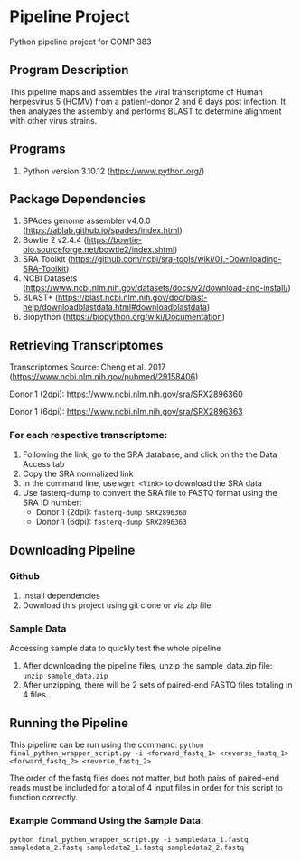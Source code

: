 # Pipeline Project
Python pipeline project for COMP 383

## Program Description
This pipeline maps and assembles the viral transcriptome of Human herpesvirus 5 (HCMV) from a patient-donor 2 and 6 days post infection. It then analyzes the assembly and performs BLAST to determine alignment with other virus strains.

## Programs
1. Python version 3.10.12 (https://www.python.org/)

## Package Dependencies 
1. SPAdes genome assembler v4.0.0 (https://ablab.github.io/spades/index.html)
2. Bowtie 2 v2.4.4 (https://bowtie-bio.sourceforge.net/bowtie2/index.shtml)
3. SRA Toolkit (https://github.com/ncbi/sra-tools/wiki/01.-Downloading-SRA-Toolkit)
3. NCBI Datasets (https://www.ncbi.nlm.nih.gov/datasets/docs/v2/download-and-install/)
4. BLAST+ (https://blast.ncbi.nlm.nih.gov/doc/blast-help/downloadblastdata.html#downloadblastdata)
5. Biopython (https://biopython.org/wiki/Documentation)

## Retrieving Transcriptomes
Transcriptomes Source: Cheng et al. 2017 (https://www.ncbi.nlm.nih.gov/pubmed/29158406)

Donor 1 (2dpi): https://www.ncbi.nlm.nih.gov/sra/SRX2896360

Donor 1 (6dpi): https://www.ncbi.nlm.nih.gov/sra/SRX2896363

### For each respective transcriptome:
1. Following the link, go to the SRA database, and click on the the Data Access tab
2. Copy the SRA normalized link
3. In the command line, use `wget <link>` to download the SRA data
4. Use fasterq-dump to convert the SRA file to FASTQ format using the SRA ID number:
    * Donor 1 (2dpi): `fasterq-dump SRX2896360`
    * Donor 1 (6dpi): `fasterq-dump SRX2896363`

## Downloading Pipeline

### Github
1. Install dependencies
2. Download this project using git clone or via zip file

### Sample Data
Accessing sample data to quickly test the whole pipeline
1. After downloading the pipeline files, unzip the sample_data.zip file: `unzip sample_data.zip`
2. After unzipping, there will be 2 sets of paired-end FASTQ files totaling in 4 files

## Running the Pipeline
This pipeline can be run using the command: 
`python final_python_wrapper_script.py -i <forward_fastq_1> <reverse_fastq_1> <forward_fastq_2> <reverse_fastq_2>`

The order of the fastq files does not matter, but both pairs of paired-end reads must be included for a total of 4 input files in order for this script to function correctly.

### Example Command Using the Sample Data: 
`python final_python_wrapper_script.py -i sampledata_1.fastq sampledata_2.fastq sampledata2_1.fastq sampledata2_2.fastq`